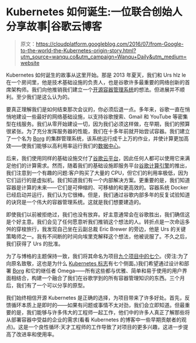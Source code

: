 # Kubernetes 如何诞生:一位联合创始人分享故事|谷歌云博客

> 原文：<https://cloudplatform.googleblog.com/2016/07/from-Google-to-the-world-the-Kubernetes-origin-story.html?utm_source=wanqu.co&utm_campaign=Wanqu+Daily&utm_medium=website>

 Kubernetes 如何诞生的故事从这里开始。那是 2013 年夏天，我们和 Urs hlz le 在一个房间里，他是技术基础设施的负责人，也是谷歌许多最重要的网络创新的首席架构师。我们向他推销我们建立一个[开源容器管理系统](https://cloud.google.com/learn/what-is-kubernetes)的想法。但进展并不顺利。至少我们是这么认为的。

要真正理解我们是如何结束那次会议的，你必须后退一点。多年来，谷歌一直在悄悄地建设一些最好的网络基础设施，以支持谷歌搜索、Gmail 和 YouTube 等密集型在线服务。我们从零开始建设一切，因为我们必须这样做，在早期，我们的预算很紧张。为了充分发挥服务器的性能，我们在十多年前就开始尝试容器。我们建立了一个名为 [Borg](http://research.google.com/pubs/pub43438.html) 的集群管理系统，该系统运行成千上万的作业，并使计算更加高效——使我们能够以高利用率运行我们的[数据中心](https://cloud.google.com/blog/products/gcp/google-data-center-360-tour)。

后来，我们使用同样的基础设施交付了[谷歌云平台](https://cloud.google.com/)，因此任何人都可以使用它来满足他们的计算需求。然而，随着我们的基础设施即服务平台[谷歌计算引擎](https://cloud.google.com/compute/)的推出，我们注意到一个有趣的问题:客户购买了大量的 CPU，但它们的利用率极低，因为它们运行的是虚拟机。我们知道我们有一个内部解决方案。更重要的是，我们知道容器是计算的未来——它们是可伸缩的、可移植的和更高效的。容器系统 Docker 已经启动并运行，我们认为它很棒。但是，我们通过谷歌内部多年的反复试验知道的诀窍是一个伟大的容器管理系统。这就是我们想要建造的。

即使我们以前被拒绝过，我们也没有放弃。好主意通常会在谷歌胜出，我们确信这是个好主意。我们会见了任何愿意听我们推销这个想法的人。转折点是一次命运多舛的穿梭旅行，我发现自己坐在云副总裁 Eric Brewer 的旁边，他是 Urs 的关键策略师之一。我有不间断的时间向埃里克解释这个想法，他被说服了。不久之后，我们获得了 Urs 的批准。

为了与博格的主题保持一致，我们将其命名为项目[九个项目中的七个](https://en.wikipedia.org/wiki/Seven_of_Nine)。(旁注:为了向原名致敬，这也是为什么 [Kubernetes 标志](https://github.com/kubernetes/kubernetes/blob/master/logo/logo.pdf)有七个侧面。)我们希望通过设计和部署 [Borg](https://queue.acm.org/detail.cfm?id=2898444) 和它的继任者 Omega——所有这些都与优雅、简单和易于使用的用户界面相结合，构建一个融合了我们在谷歌学到的所有容器管理知识的东西。三个月后，我们有了一个可以分享的原型。

我们始终相信开源 Kubernetes 是正确的选择，为项目带来了许多好处。首先，反馈循环本质上是即时的——如果有问题或事情不太对劲，我们会立即知道。但最重要的是，我们能够与许多伟大的工程师一起工作，他们中的许多人真正了解那些将从部署容器中受益的企业的需求(看看 Kubernetes 的博客中一些早期贡献者的观点)。这是一个良性循环:天才工程师的工作导致了对项目的更多兴趣，这进一步提高了改进率和使用率。